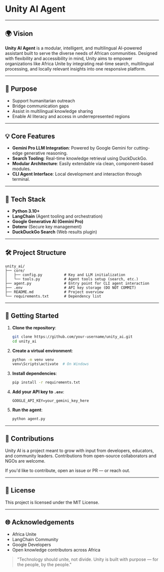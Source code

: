 # Unity AI Agent

---

## 🌍 Vision

**Unity AI Agent** is a modular, intelligent, and multilingual AI-powered assistant built to serve the diverse needs of African communities. Designed with flexibility and accessibility in mind, Unity aims to empower organizations like Africa Unite by integrating real-time search, multilingual processing, and locally relevant insights into one responsive platform.

---

## 🎯 Purpose

* Support humanitarian outreach
* Bridge communication gaps
* Assist in multilingual knowledge sharing
* Enable AI literacy and access in underrepresented regions

---

## 💡 Core Features

* **Gemini Pro LLM Integration**: Powered by Google Gemini for cutting-edge generative reasoning.
* **Search Tooling**: Real-time knowledge retrieval using DuckDuckGo.
* **Modular Architecture**: Easily extendable via clean, component-based modules.
* **CLI Agent Interface**: Local development and interaction through terminal.

---

## 🧱 Tech Stack

* **Python 3.10+**
* **LangChain** (Agent tooling and orchestration)
* **Google Generative AI (Gemini Pro)**
* **Dotenv** (Secure key management)
* **DuckDuckGo Search** (Web results plugin)

---

## 🛠️ Project Structure

```
unity_ai/
├── core/
│   ├── config.py          # Key and LLM initialization
│   └── tools.py           # Agent tools setup (search, etc.)
├── agent.py               # Entry point for CLI agent interaction
├── .env                   # API key storage (DO NOT COMMIT)
├── README.md              # Project overview
└── requirements.txt       # Dependency list
```

---

## 🚀 Getting Started

1. **Clone the repository**:

   ```bash
   git clone https://github.com/your-username/unity_ai.git
   cd unity_ai
   ```
2. **Create a virtual environment**:

   ```bash
   python -m venv venv
   venv\Scripts\activate  # On Windows
   ```
3. **Install dependencies**:

   ```bash
   pip install -r requirements.txt
   ```
4. **Add your API key to `.env`**:

   ```env
   GOOGLE_API_KEY=your_gemini_key_here
   ```
5. **Run the agent**:

   ```bash
   python agent.py
   ```

---

## 🤝 Contributions

Unity AI is a project meant to grow with input from developers, educators, and community leaders. Contributions from open-source collaborators and NGOs are welcome.

If you'd like to contribute, open an issue or PR — or reach out.

---

## 📜 License

This project is licensed under the MIT License.

---

## 🌐 Acknowledgements

* Africa Unite
* LangChain Community
* Google Developers
* Open knowledge contributors across Africa

> "Technology should unite, not divide. Unity is built with purpose — for the people, by the people."


